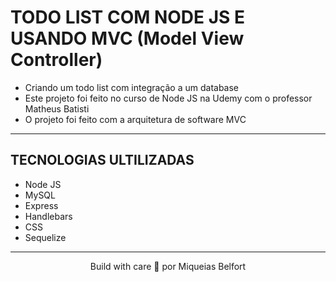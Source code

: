 # TODO LIST COM NODE JS E USANDO MVC (Model View Controller)
* Criando um todo list com integração a um database
* Este projeto foi feito no curso de Node JS na Udemy com o professor Matheus Batisti
* O projeto foi feito com a arquitetura de software MVC

___

## TECNOLOGIAS ULTILIZADAS
* Node JS
* MySQL
* Express
* Handlebars
* CSS
* Sequelize

___
 
<div align="center">
  <p>Build with care 💙 por Miqueias Belfort</p>
</div>
